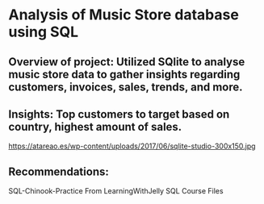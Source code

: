 # Analysis of Music Store database using SQL
## Overview of project: Utilized SQlite to analyse music store data to gather insights regarding customers, invoices, sales, trends, and more.
## Insights: Top customers to target based on country, highest amount of sales.
https://atareao.es/wp-content/uploads/2017/06/sqlite-studio-300x150.jpg
## Recommendations: 
SQL-Chinook-Practice
From LearningWithJelly SQL Course Files
